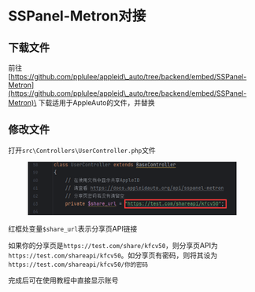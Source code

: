 # SSPanel-Metron对接

## 下载文件

前往[https://github.com/pplulee/appleid\_auto/tree/backend/embed/SSPanel-Metron](https://github.com/pplulee/appleid\_auto/tree/backend/embed/SSPanel-Metron)\
下载适用于AppleAuto的文件，并替换

## 修改文件

打开`src\Controllers\UserController.php`文件

<figure><img src="../.gitbook/assets/image (13).png" alt=""><figcaption></figcaption></figure>

红框处变量`$share_url`表示分享页API链接

如果你的分享页是`https://test.com/share/kfcv50`，则分享页API为`https://test.com/shareapi/kfcv50`。如分享页有密码，则将其设为`https://test.com/shareapi/kfcv50/你的密码`

完成后可在使用教程中直接显示账号
